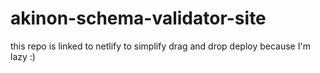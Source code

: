 # akinon-schema-validator-site
this repo is linked to netlify to simplify drag and drop deploy because I'm lazy :)
